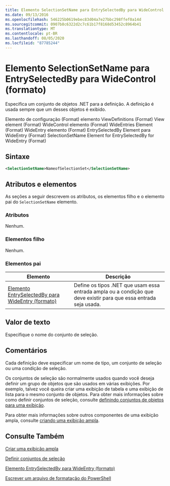 ```yaml
---
title: Elemento SelectionSetName para EntrySelectedBy para WideControl (Format) | Microsoft Docs
ms.date: 09/13/2016
ms.openlocfilehash: 546225b0619ebec83d04a7e27bbc298ffef0a14d
ms.sourcegitcommit: 0907b8c6322d2c7c61b17f8168d53452c8964b41
ms.translationtype: MT
ms.contentlocale: pt-BR
ms.lasthandoff: 08/05/2020
ms.locfileid: "87785244"
---
```

# <a name="selectionsetname-element-for-entryselectedby-for-widecontrol-format"></a>Elemento SelectionSetName para EntrySelectedBy para WideControl (formato)

Especifica um conjunto de objetos .NET para a definição. A definição é usada sempre que um desses objetos é exibido.

Elemento de configuração (Format) elemento ViewDefinitions (Format) View element (Format) WideControl elemento (Format) WideEntries Element (Format) WideEntry elemento (Format) EntrySelectedBy Element para WideEntry (Format) SelectionSetName Element for EntrySelectedBy for WideEntry (Format)

## <a name="syntax"></a>Sintaxe

```xml
<SelectionSetName>NameofSelectionSet</SelectionSetName>

```

## <a name="attributes-and-elements"></a>Atributos e elementos

As seções a seguir descrevem os atributos, os elementos filho e o elemento pai do `SelectionSetName` elemento.

### <a name="attributes"></a>Atributos

Nenhum.

### <a name="child-elements"></a>Elementos filho

Nenhum.

### <a name="parent-elements"></a>Elementos pai

|Elemento|Descrição|
|-------------|-----------------|
|[Elemento EntrySelectedBy para WideEntry (formato)](./entryselectedby-element-for-wideentry-format.md)|Define os tipos .NET que usam essa entrada ampla ou a condição que deve existir para que essa entrada seja usada.|

## <a name="text-value"></a>Valor de texto

Especifique o nome do conjunto de seleção.

## <a name="remarks"></a>Comentários

Cada definição deve especificar um nome de tipo, um conjunto de seleção ou uma condição de seleção.

Os conjuntos de seleção são normalmente usados quando você deseja definir um grupo de objetos que são usados em várias exibições. Por exemplo, talvez você queira criar uma exibição de tabela e uma exibição de lista para o mesmo conjunto de objetos. Para obter mais informações sobre como definir conjuntos de seleção, consulte [definindo conjuntos de objetos para uma exibição](./defining-selection-sets.md).

Para obter mais informações sobre outros componentes de uma exibição ampla, consulte [criando uma exibição ampla](./creating-a-wide-view.md).

## <a name="see-also"></a>Consulte Também

[Criar uma exibição ampla](./creating-a-wide-view.md)

[Definir conjuntos de seleção](./defining-selection-sets.md)

[Elemento EntrySelectedBy para WideEntry (formato)](./entryselectedby-element-for-wideentry-format.md)

[Escrever um arquivo de formatação do PowerShell](./writing-a-powershell-formatting-file.md)

